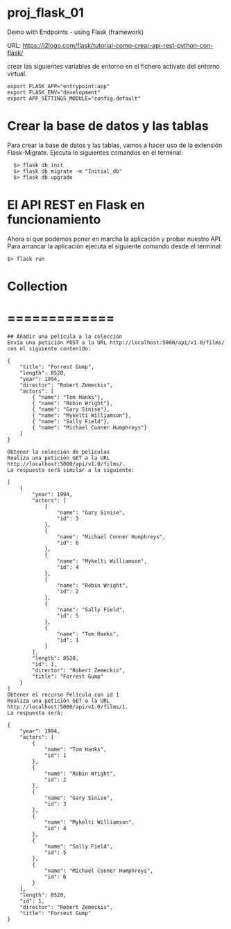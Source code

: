 # proj_flask_01
Demo with Endpoints - using Flask (framework)


URL: https://j2logo.com/flask/tutorial-como-crear-api-rest-python-con-flask/

crear las siguientes variables de entorno en el fichero activate del entorno virtual.

    export FLASK_APP="entrypoint:app"
    export FLASK_ENV="development"
    export APP_SETTINGS_MODULE="config.default"

# Crear la base de datos y las tablas
Para crear la base de datos y las tablas, vamos a hacer uso de la extensión Flask-Migrate. Ejecuta lo siguientes comandos en el terminal:
```
  $> flask db init
  $> flask db migrate -m "Initial_db"
  $> flask db upgrade
```

# El API REST en Flask en funcionamiento
Ahora sí que podemos poner en marcha la aplicación y probar nuestro API. Para arrancar la aplicación ejecuta el siguiente comando desde el terminal:

    $> flask run

# Collection
# =============
    ## Añadir una película a la colección
    Envía una petición POST a la URL http://localhost:5000/api/v1.0/films/ con el siguiente contenido:

    {
        "title": "Forrest Gump",
        "length": 8520,
        "year": 1994,
        "director": "Robert Zemeckis",
        "actors": [
            { "name": "Tom Hanks"},
            { "name": "Robin Wright"},
            { "name": "Gary Sinise"},
            { "name": "Mykelti Williamson"},
            { "name": "Sally Field"},
            { "name": "Michael Conner Humphreys"}
        ]
    }

    Obtener la colección de películas
    Realiza una petición GET a la URL http://localhost:5000/api/v1.0/films/. 
    La respuesta será similar a la siguiente:

    [
        {
            "year": 1994,
            "actors": [
                {
                    "name": "Gary Sinise",
                    "id": 3
                },
                {
                    "name": "Michael Conner Humphreys",
                    "id": 6
                },
                {
                    "name": "Mykelti Williamson",
                    "id": 4
                },
                {
                    "name": "Robin Wright",
                    "id": 2
                },
                {
                    "name": "Sally Field",
                    "id": 5
                },
                {
                    "name": "Tom Hanks",
                    "id": 1
                }
            ],
            "length": 8520,
            "id": 1,
            "director": "Robert Zemeckis",
            "title": "Forrest Gump"
        }
    ]
    Obtener el recurso Película con id 1
    Realiza una petición GET a la URL http://localhost:5000/api/v1.0/films/1. 
    La respuesta será:

    {
        "year": 1994,
        "actors": [
            {
                "name": "Tom Hanks",
                "id": 1
            },
            {
                "name": "Robin Wright",
                "id": 2
            },
            {
                "name": "Gary Sinise",
                "id": 3
            },
            {
                "name": "Mykelti Williamson",
                "id": 4
            },
            {
                "name": "Sally Field",
                "id": 5
            },
            {
                "name": "Michael Conner Humphreys",
                "id": 6
            }
        ],
        "length": 8520,
        "id": 1,
        "director": "Robert Zemeckis",
        "title": "Forrest Gump"
    }
